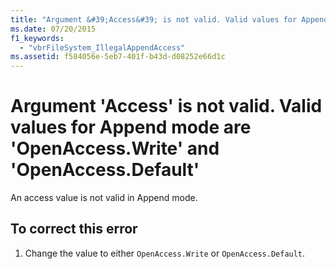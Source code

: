 ```yaml
---
title: "Argument &#39;Access&#39; is not valid. Valid values for Append mode are &#39;OpenAccess.Write&#39; and &#39;OpenAccess.Default&#39;"
ms.date: 07/20/2015
f1_keywords: 
  - "vbrFileSystem_IllegalAppendAccess"
ms.assetid: f584056e-5eb7-401f-b43d-d08252e66d1c
---
```

# Argument &#39;Access&#39; is not valid. Valid values for Append mode are &#39;OpenAccess.Write&#39; and &#39;OpenAccess.Default&#39;
An access value is not valid in Append mode.  

## To correct this error  

1. Change the value to either `OpenAccess.Write` or `OpenAccess.Default`.
